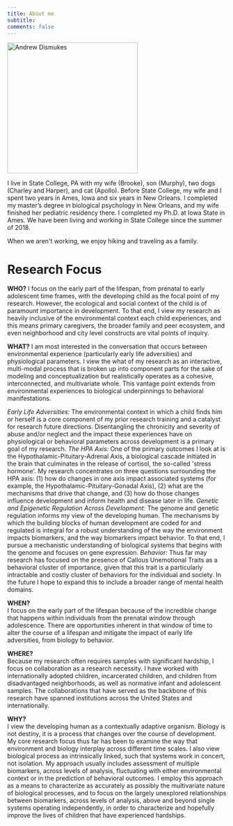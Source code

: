 ```yaml
---
title: About me
subtitle: 
comments: false
---
```

<img src="/./about_files/DSC_8199.jpg" alt="Andrew Dismukes" width="300px"/>

I live in State College, PA with my wife (Brooke), son (Murphy), two dogs (Charley and Harper), and cat (Apollo). Before State College, my wife and I spent two years in Ames, Iowa and six years in New Orleans. I completed my master’s degree in biological psychology in New Orleans, and my wife finished her pediatric residency there. I completed my Ph.D. at Iowa State in Ames. We have been living and working in State College since the summer of 2018. 

When we aren't working, we enjoy hiking and traveling as a family. 

# Research Focus

**WHO?**
I focus on the early part of the lifespan, from prenatal to early adolescent time frames, with the developing child as the focal point of my research. However, the ecological and social context of the child is of paramount importance in development. To that end, I view my research as heavily inclusive of the environmental context each child experiences, and this means primary caregivers, the broader family and peer ecosystem, and even neighborhood and city level constructs are vital points of inquiry.

**WHAT?**
I am most interested in the conversation that occurs between environmental experience (particularly early life adversities) and physiological parameters. I view the what of my research as an interactive, multi-modal process that is broken up into component parts for the sake of modeling and conceptualization but realistically operates as a cohesive, interconnected, and multivariate whole. This vantage point extends from environmental experiences to biological underpinnings to behavioral manifestations.

*Early Life Adversities:* The environmental context in which a child finds him or herself is a core component of my prior research training and a catalyst for research future directions. Disentangling the chronicity and severity of abuse and/or neglect and the impact these experiences have on physiological or behavioral parameters across development is a primary goal of my research.
*The HPA Axis:* One of the primary outcomes I look at is the Hypothalamic-Pituitary-Adrenal Axis, a biological cascade initiated in the brain that culminates in the release of cortisol, the so-called 'stress hormone'. My research concentrates on three questions surrounding the HPA axis: (1) how do changes in one axis impact associated systems (for example, the Hypothalamic-Pituitary-Gonadal Axis), (2) what are the mechanisms that drive that change, and (3) how do those changes influence development and inform health and disease later in life.
*Genetic and Epigenetic Regulation Across Development:* The genome and genetic regulation informs my view of the developing human. The mechanisms by which the building blocks of human development are coded for and regulated is integral for a robust understanding of the way the environment impacts biomarkers, and the way biomarkers impact behavior. To that end, I pursue a mechanistic understanding of biological systems that begins with the genome and focuses on gene expression.
*Behavior:* Thus far may research has focused on the presence of Callous Unemotional Traits as a behavioral cluster of importance, given that this trait is a particularly intractable and costly cluster of behaviors for the individual and society. In the future I hope to expand this to include a broader range of mental health domains.

**WHEN?**  
I focus on the early part of the lifespan because of the incredible change that happens within individuals from the prenatal window through adolescence. There are opportunities inherent in that window of time to alter the course of a lifespan and mitigate the impact of early life adversities, from biology to behavior.

**WHERE?**  
Because my research often requires samples with significant hardship, I focus on collaboration as a research necessity. I have worked with internationally adopted children, incarcerated children, and children from disadvantaged neighborhoods, as well as normative infant and adolescent samples. The collaborations that have served as the backbone of this research have spanned institutions across the United States and internationally.

**WHY?**  
I view the developing human as a contextually adaptive organism. Biology is not destiny, it is a process that changes over the course of development. My core research focus thus far has been to examine the way that environment and biology interplay across different time scales. I also view biological process as intrinsically linked, such that systems work in concert, not isolation. My approach usually includes assessment of multiple biomarkers, across levels of analysis, fluctuating with either environmental context or in the prediction of behavioral outcomes. I employ this approach as a means to characterize as accurately as possibly the multivariate nature of biological processes, and to focus on the largely unexplored relationships between biomarkers, across levels of analysis, above and beyond single systems operating independently, in order to characterize and hopefully improve the lives of children that have experienced hardships.